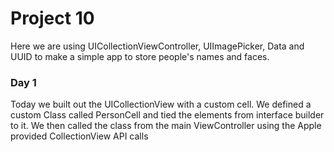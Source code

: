 #  Project 10

Here we are using UICollectionViewController, UIImagePicker, Data and UUID to make a simple app to store people's names and faces. 

### Day 1
Today we built out the UICollectionView with a custom cell. We defined a custom Class called PersonCell and tied the elements from interface builder to it. We then called the class from the main ViewController using the Apple provided CollectionView API calls

